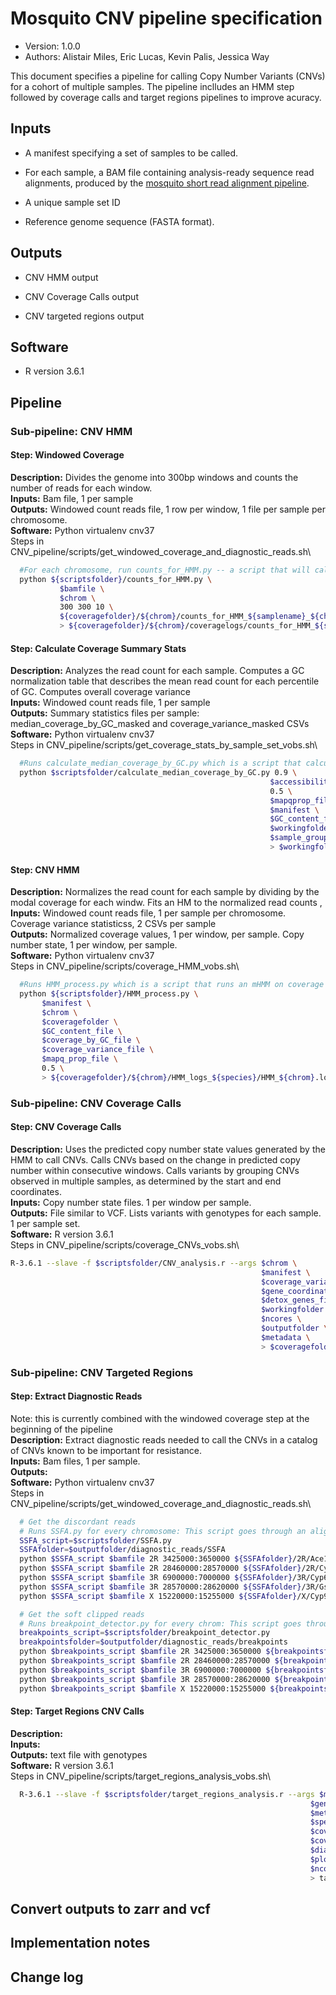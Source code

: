 # Mosquito CNV pipeline specification

* Version: 1.0.0
* Authors: Alistair Miles, Eric Lucas, Kevin Palis, Jessica Way

This document specifies a pipeline for calling Copy Number Variants (CNVs) for a
cohort of multiple samples. The pipeline inclludes an HMM step followed by coverage calls and target regions pipelines to improve acuracy. 


## Inputs

* A manifest specifying a set of samples to be called.

* For each sample, a BAM file containing analysis-ready sequence read
  alignments, produced by the [mosquito short read alignment
  pipeline](short-read-alignment-vector.md).

* A  unique sample set ID

* Reference genome sequence (FASTA format).


## Outputs

* CNV HMM output

* CNV Coverage Calls output

* CNV targeted regions output


## Software

* R version 3.6.1


## Pipeline

### Sub-pipeline: CNV HMM 

#### Step: Windowed Coverage
**Description:** Divides the genome into 300bp windows and counts the number of reads for each window.\
**Inputs:** Bam file, 1 per sample\
**Outputs:** Windowed count reads file, 1 row per window, 1 file per sample per chromosome. \
**Software:** Python virtualenv cnv37\
Steps in CNV_pipeline/scripts/get_windowed_coverage_and_diagnostic_reads.sh\
```bash
  #For each chromosome, run counts_for_HMM.py -- a script that will calculate the coverage at every x bp along a genomic region for a given bamfile
  python ${scriptsfolder}/counts_for_HMM.py \
	       $bamfile \
	       $chrom \
	       300 300 10 \
	       ${coveragefolder}/${chrom}/counts_for_HMM_${samplename}_${chrom}_output.csv \
	       > ${coveragefolder}/${chrom}/coveragelogs/counts_for_HMM_${samplename}_${chrom}.log 2>&1

```

#### Step: Calculate Coverage Summary Stats
**Description:** Analyzes the read count for each sample. Computes a GC normalization table that describes the mean read count for each percentile of GC. Computes overall coverage variance \
**Inputs:** Windowed count reads file, 1 per sample\
**Outputs:** Summary statistics files per sample: median_coverage_by_GC_masked and coverage_variance_masked CSVs \
**Software:** Python virtualenv cnv37\
Steps in CNV_pipeline/scripts/get_coverage_stats_by_sample_set_vobs.sh\
```bash
  #Runs calculate_median_coverage_by_GC.py which is a script that calculates the median coverage by GC window for a list of samples from Ag1000G
  python $scriptsfolder/calculate_median_coverage_by_GC.py 0.9 \
                                                          $accessibility_file \
                                                          0.5 \
                                                          $mapqprop_file \
                                                          $manifest \
                                                          $GC_content_file \
                                                          $workingfolder \
                                                          $sample_group_id \
                                                          > $workingfolder/calculate_mean_coverage_by_GC_09_05_${sample_group_id}.log 2>&1
```

#### Step: CNV HMM
**Description:** Normalizes the read count for each sample by dividing by the modal coverage for each windw. Fits an HM to the normalized read counts , \
**Inputs:** Windowed count reads file, 1 per sample per chromosome. Coverage variance statisticss, 2 CSVs per sample\
**Outputs:** Normalized coverage values, 1 per window, per sample. Copy number state, 1 per window, per sample. \
**Software:** Python virtualenv cnv37\
Steps in CNV_pipeline/scripts/coverage_HMM_vobs.sh\
```bash
  #Runs HMM_process.py which is a script that runs an mHMM on coverage counts obtained from a bamfile, using normalisation based on the mean coverage per GC bin over the whole genome of the individual.
  python ${scriptsfolder}/HMM_process.py \
       $manifest \
       $chrom \
       $coveragefolder \
       $GC_content_file \
       $coverage_by_GC_file \
       $coverage_variance_file \
       $mapq_prop_file \
       0.5 \
       > ${coveragefolder}/${chrom}/HMM_logs_${species}/HMM_${chrom}.log 2>&1
```


### Sub-pipeline: CNV Coverage Calls

#### Step: CNV Coverage Calls
**Description:** Uses the predicted copy number state values generated by the HMM to call CNVs. Calls CNVs based on the change in predicted copy number within consecutive windows. Calls variants by grouping CNVs observed in multiple samples, as determined by the start and end coordinates. \
**Inputs:** Copy number state files. 1 per window per sample.\
**Outputs:** File similar to VCF. Lists variants with genotypes for each sample. 1 per sample set.\
**Software:** R version 3.6.1\
Steps in CNV_pipeline/scripts/coverage_CNVs_vobs.sh\
```bash
R-3.6.1 --slave -f $scriptsfolder/CNV_analysis.r --args $chrom \
                                                        $manifest \
                                                        $coverage_variance_file \
                                                        $gene_coordinates_file \
                                                        $detox_genes_file \
                                                        $workingfolder \
                                                        $ncores \
                                                        $outputfolder \
                                                        $metadata \
                                                        > $coveragefolder/$chrom/CNV_analysis_logs/CNV_analysis_${output_name}.log 2>&1
```


### Sub-pipeline: CNV Targeted Regions 

#### Step: Extract Diagnostic Reads
Note: this is currently combined with the windowed coverage step at the beginning of the pipeline\
**Description:** Extract diagnostic reads needed to call the CNVs in a catalog of CNVs known to be important for resistance. \
**Inputs:** Bam files, 1 per sample. \
**Outputs:** \
**Software:** Python virtualenv cnv37\
Steps in CNV_pipeline/scripts/get_windowed_coverage_and_diagnostic_reads.sh\
```bash
  # Get the discordant reads
  # Runs SSFA.py for every chromosome: This script goes through an alignment file and records the positions of reads within a specified region whose mates map to a different chromosome or discordantly on the same chromosome
  SSFA_script=$scriptsfolder/SSFA.py
  SSFAfolder=$outputfolder/diagnostic_reads/SSFA
  python $SSFA_script $bamfile 2R 3425000:3650000 ${SSFAfolder}/2R/Ace1_region/${samplename}_Ace1_SSFA_output.csv 10 > ${SSFAfolder}/2R/Ace1_region/SSFAlogs/${samplename}_Ace1_SSFA_output.log 2>&1
  python $SSFA_script $bamfile 2R 28460000:28570000 ${SSFAfolder}/2R/Cyp6_region/${samplename}_CYP6_SSFA_output.csv 10 > ${SSFAfolder}/2R/Cyp6_region/SSFAlogs/${samplename}_CYP6_SSFA_output.log 2>&1
  python $SSFA_script $bamfile 3R 6900000:7000000 ${SSFAfolder}/3R/Cyp6zm_region/${samplename}_CYP6ZM_SSFA_output.csv 10 > ${SSFAfolder}/3R/Cyp6zm_region/SSFAlogs/${samplename}_CYP6ZM_SSFA_output.log 2>&1
  python $SSFA_script $bamfile 3R 28570000:28620000 ${SSFAfolder}/3R/Gste_region/${samplename}_GST_SSFA_output.csv 10 > ${SSFAfolder}/3R/Gste_region/SSFAlogs/${samplename}_GST_SSFA_output.log 2>&1
  python $SSFA_script $bamfile X 15220000:15255000 ${SSFAfolder}/X/Cyp9k1_region/${samplename}_CYP9K1_SSFA_output.csv 10 > ${SSFAfolder}/X/Cyp9k1_region/SSFAlogs/${samplename}_CYP9K1_SSFA_output.log 2>&1

  # Get the soft clipped reads
  # Runs breakpoint_detector.py for every chrom: This script goes through an alignment file and records the positions at which soft_clipping is detected in the aligned reads
  breakpoints_script=$scriptsfolder/breakpoint_detector.py
  breakpointsfolder=$outputfolder/diagnostic_reads/breakpoints
  python $breakpoints_script $bamfile 2R 3425000:3650000 ${breakpointsfolder}/2R/Ace1_region/${samplename}_Ace1_breakpoints_output 10 > ${breakpointsfolder}/2R/Ace1_region/breakpointlogs/${samplename}_Ace1_breakpoints_output.log 2>&1
  python $breakpoints_script $bamfile 2R 28460000:28570000 ${breakpointsfolder}/2R/Cyp6_region/${samplename}_CYP6_breakpoints_output 10 > ${breakpointsfolder}/2R/Cyp6_region/breakpointlogs/${samplename}_CYP6_breakpoints_output.log 2>&1
  python $breakpoints_script $bamfile 3R 6900000:7000000 ${breakpointsfolder}/3R/Cyp6zm_region/${samplename}_CYP6ZM_breakpoints_output 10 > ${breakpointsfolder}/3R/Cyp6zm_region/breakpointlogs/${samplename}_CYP6ZM_breakpoints_output.log 2>&1
  python $breakpoints_script $bamfile 3R 28570000:28620000 ${breakpointsfolder}/3R/Gste_region/${samplename}_GST_breakpoints_output 10 > ${breakpointsfolder}/3R/Gste_region/breakpointlogs/${samplename}_GST_breakpoints_output.log 2>&1
  python $breakpoints_script $bamfile X 15220000:15255000 ${breakpointsfolder}/X/Cyp9k1_region/${samplename}_CYP9K1_breakpoints_output 10 > ${breakpointsfolder}/X/Cyp9k1_region/breakpointlogs/${samplename}_CYP9K1_breakpoints_output.log 2>&1

```

#### Step: Target Regions CNV Calls
**Description:** \
**Inputs:** \
**Outputs:** text file with genotypes \
**Software:** R version 3.6.1\
Steps in CNV_pipeline/scripts/target_regions_analysis_vobs.sh\
```bash
  R-3.6.1 --slave -f $scriptsfolder/target_regions_analysis.r --args $manifest \
                                                                   $gene_coordinates_file \
                                                                   $metadata \
                                                                   $species_id_file \
                                                                   $coverage_variance_file \
                                                                   $coveragefolder \
                                                                   $diagnostic_reads_folder \
                                                                   $plotting_functions_file \
                                                                   $ncores \
                                                                   > target_regions_analysis/target_regions_analysis.log 2>&1


```

## Convert outputs to zarr and vcf 

## Implementation notes



## Change log

